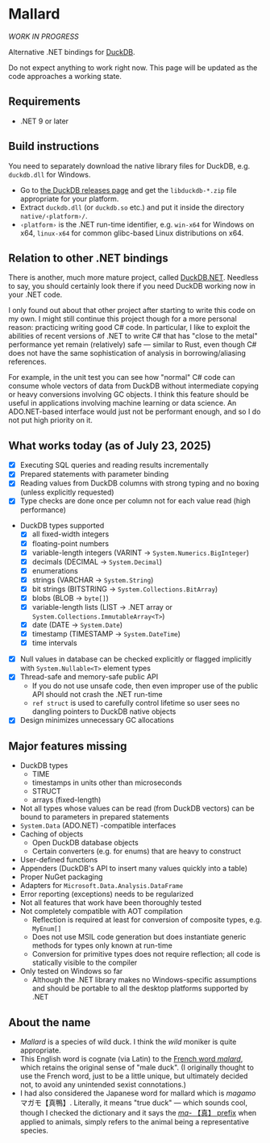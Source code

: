 # Mallard

*WORK IN PROGRESS*

Alternative .NET bindings for [DuckDB](https://duckdb.org/).

Do not expect anything to work right now.  This page will be updated as the code approaches a working state.

## Requirements

  - .NET 9 or later

## Build instructions

You need to separately download the native library files for DuckDB, e.g. ``duckdb.dll`` for Windows. 

  - Go to [the DuckDB releases page](https://github.com/duckdb/duckdb/releases) and get the ``libduckdb-*.zip`` file
    appropriate for your platform.
  - Extract ``duckdb.dll`` (or ``duckdb.so`` etc.) and put it inside the directory ``native/‹platform›/``.
  - ``‹platform›`` is the .NET run-time identifier, e.g. ``win-x64`` for Windows on x64, ``linux-x64`` for 
    common glibc-based Linux distributions on x64.

## Relation to other .NET bindings

There is another, much more mature project, called [DuckDB.NET](https://duckdb.net/docs/introduction.html).
Needless to say, you should certainly look there if you need DuckDB working now in your .NET code.

I only found out about that other project after starting to write this code on my own.  I might still continue 
this project though for a more personal reason: practicing writing good C# code.  In particular, I like to exploit 
the abilities of recent versions of .NET to write C# that has "close to the metal" performance yet remain (relatively) safe —
similar to Rust, even though C# does not have the same sophistication of analysis in borrowing/aliasing references.

For example, in the unit test you can see how "normal" C# code can consume whole vectors of data from DuckDB
without intermediate copying or heavy conversions involving GC objects.  I think this feature should be
useful in applications involving machine learning or data science.  An ADO.NET-based interface would just 
not be performant enough, and so I do not put high priority on it.

## What works today (as of July 23, 2025)

  - [X] Executing SQL queries and reading results incrementally
  - [X] Prepared statements with parameter binding
  - [X] Reading values from DuckDB columns with strong typing and no boxing (unless explicitly requested)
  - [X] Type checks are done once per column not for each value read (high performance)
  - DuckDB types supported
    - [X] all fixed-width integers
    - [X] floating-point numbers
    - [X] variable-length integers (VARINT → ``System.Numerics.BigInteger``)
    - [X] decimals (DECIMAL → ``System.Decimal``)
    - [X] enumerations 
    - [X] strings (VARCHAR → ``System.String``)
    - [X] bit strings (BITSTRING → ``System.Collections.BitArray``)
    - [X] blobs (BLOB → ``byte[]``)
    - [X] variable-length lists (LIST → .NET array or ``System.Collections.ImmutableArray<T>``)
    - [X] date (DATE → ``System.Date``)
    - [X] timestamp (TIMESTAMP → ``System.DateTime``)
    - [X] time intervals
  - [X] Null values in database can be checked explicitly or flagged implicitly with ``System.Nullable<T>`` element types
  - [X] Thread-safe and memory-safe public API 
    - If you do not use unsafe code, then even improper use of the public API should not crash the .NET run-time
    - ``ref struct`` is used to carefully control lifetime so user sees no dangling pointers to DuckDB native objects
  - [X] Design minimizes unnecessary GC allocations

## Major features missing

  - DuckDB types
    - TIME
    - timestamps in units other than microseconds
    - STRUCT
    - arrays (fixed-length)
  - Not all types whose values can be read (from DuckDB vectors) can be bound to parameters in prepared statements
  - ``System.Data`` (ADO.NET) -compatible interfaces
  - Caching of objects
    - Open DuckDB database objects
    - Certain converters (e.g. for enums) that are heavy to construct
  - User-defined functions
  - Appenders (DuckDB's API to insert many values quickly into a table)
  - Proper NuGet packaging
  - Adapters for ``Microsoft.Data.Analysis.DataFrame``
  - Error reporting (exceptions) needs to be regularized
  - Not all features that work have been thoroughly tested
  - Not completely compatible with AOT compilation
    - Reflection is required at least for conversion of composite types, e.g. ``MyEnum[]``
    - Does not use MSIL code generation but does instantiate generic methods for types only known at run-time
    - Conversion for primitive types does not require reflection; all code is statically visible to the compiler
  - Only tested on Windows so far
    - Although the .NET library makes no Windows-specific assumptions and should be portable to all the desktop platforms supported by .NET

## About the name

  - *Mallard* is a species of wild duck.  I think the *wild* moniker is quite appropriate.
  - This English word is cognate (via Latin) to the [French word *malard*](https://www.dictionnaire-academie.fr/article/A9M0304), 
    which retains the original sense of "male duck".  (I originally thought to use the French word,
    just to be a little unique, but ultimately decided not, to avoid any unintended sexist connotations.)
  - I had also considered the Japanese word for mallard which is *magamo* マガモ【真鴨】. Literally, it 
    means "true duck" — which sounds cool, though I checked the dictionary and it says the 
    [*ma-* 【真】 prefix](https://kotobank.jp/word/%E7%9C%9F-4672#w-632658)
    when applied to animals, simply refers to the animal being a representative species.

